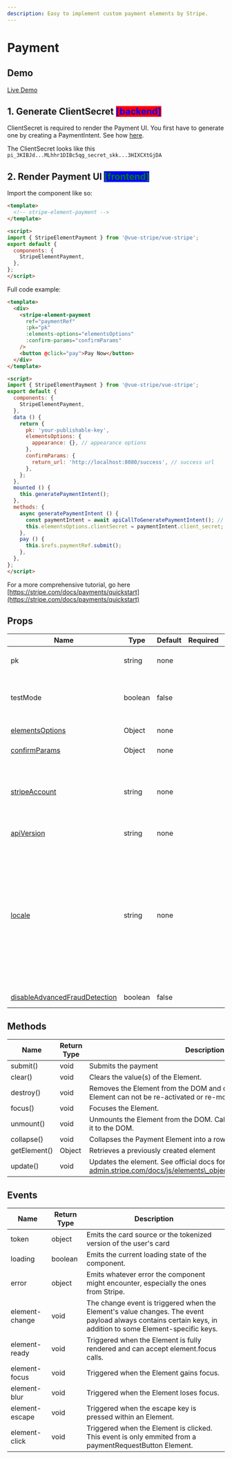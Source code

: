 ```yaml
---
description: Easy to implement custom payment elements by Stripe.
---
```


# Payment

## Demo

[Live Demo](https://vuestripe.com/stripe-elements/payment)

## 1. Generate ClientSecret <mark style="color:blue;background-color:red;">\[backend]</mark>

ClientSecret is required to render the Payment UI. You first have to generate one by creating a PaymentIntent. See how [here](https://stripe.com/docs/api/payment\_intents/create?lang=node).

The ClientSecret looks like this `pi_3KIBJd...MLhhr1DIBc5qg_secret_skk...3HIXCXtGjDA`

## 2. Render Payment UI <mark style="color:green;background-color:blue;">\[frontend]</mark>

Import the component like so:

```html
<template>
  <!-- stripe-element-payment -->
</template>

<script>
import { StripeElementPayment } from '@vue-stripe/vue-stripe';
export default {
  components: {
    StripeElementPayment,
  },
};
</script>
```

Full code example:

```html
<template>
  <div>
    <stripe-element-payment
      ref="paymentRef"
      :pk="pk"
      :elements-options="elementsOptions"
      :confirm-params="confirmParams"
    />
    <button @click="pay">Pay Now</button>
  </div>
</template>

<script>
import { StripeElementPayment } from '@vue-stripe/vue-stripe';
export default {
  components: {
    StripeElementPayment,
  },
  data () {
    return {
      pk: 'your-publishable-key',
      elementsOptions: {
        appearance: {}, // appearance options
      },
      confirmParams: {
        return_url: 'http://localhost:8080/success', // success url
      },
    };
  },
  mounted () {
    this.generatePaymentIntent();
  },
  methods: {
    async generatePaymentIntent () {
      const paymentIntent = await apiCallToGeneratePaymentIntent(); // this is just a dummy, create your own API call
      this.elementsOptions.clientSecret = paymentIntent.client_secret;
    },
    pay () {
      this.$refs.paymentRef.submit();
    },
  },
};
</script>
```

For a more comprehensive tutorial, go here [https://stripe.com/docs/payments/quickstart](https://stripe.com/docs/payments/quickstart)

## Props

<table><thead><tr><th>Name</th><th>Type</th><th>Default</th><th data-type="select">Required</th><th>Description</th></tr></thead><tbody><tr><td>pk</td><td>string</td><td>none</td><td></td><td>Stripe's publishable key, you can retrieve this from your Stripe dashboard.</td></tr><tr><td>testMode</td><td>boolean</td><td>false</td><td></td><td>Add this if you want to bypass the insecure host warning when testing to a non-localhost or non-https links.</td></tr><tr><td><a href="https://stripe.com/docs/js/elements_object/create#stripe_elements-options">elementsOptions</a></td><td>Object</td><td>none</td><td></td><td>A set of options to create this Elements instance with.</td></tr><tr><td><a href="https://stripe.com/docs/js/payment_intents/confirm_payment">confirmParams</a></td><td>Object</td><td>none</td><td></td><td>A set of options to confirm a PaymentIntent.</td></tr><tr><td><a href="https://stripe.com/docs/js/initializing#init_stripe_js-options-stripeAccount">stripeAccount</a></td><td>string</td><td>none</td><td></td><td>For usage with Connect only. Specifying a connected account ID (e.g., acct_24BFMpJ1svR5A89k) allows you to perform actions on behalf of that account.</td></tr><tr><td><a href="https://stripe.com/docs/js/initializing#init_stripe_js-options-apiVersion">apiVersion</a></td><td>string</td><td>none</td><td></td><td>Override your account's API version.</td></tr><tr><td><a href="https://stripe.com/docs/js/initializing#init_stripe_js-options-locale">locale</a></td><td>string</td><td>none</td><td></td><td><p>A locale used to globally configure localization in Stripe. Setting the locale here will localize error strings for all Stripe.js methods. It will also configure the locale for Elements and Checkout. Default is auto (Stripe detects the locale of the browser).</p><p>Note that Checkout supports a slightly different set of locales than Stripe.js.</p></td></tr><tr><td><a href="https://stripe.com/docs/disputes/prevention/advanced-fraud-detection#disabling-advanced-fraud-detection">disableAdvancedFraudDetection</a></td><td>boolean</td><td>false</td><td></td><td>Disables the advanced fraud detection feature.</td></tr></tbody></table>

## Methods

| Name         | Return Type | Description                                                                                                                             |
| ------------ | ----------- | --------------------------------------------------------------------------------------------------------------------------------------- |
| submit()     | void        | Submits the payment                                                                                                                     |
| clear()      | void        | Clears the value(s) of the Element.                                                                                                     |
| destroy()    | void        | Removes the Element from the DOM and destroys it. A destroyed Element can not be re-activated or re-mounted to the DOM.                 |
| focus()      | void        | Focuses the Element.                                                                                                                    |
| unmount()    | void        | Unmounts the Element from the DOM. Call element.mount to re-attach it to the DOM.                                                       |
| collapse()   | void        | Collapses the Payment Element into a row of payment method tabs                                                                         |
| getElement() | Object      | Retrieves a previously created element                                                                                                  |
| update()     | void        | Updates the element. See official docs for more detail: https://site-admin.stripe.com/docs/js/elements\_object/update\_payment\_element |

## Events

| Name           | Return Type | Description                                                                                                                                                |
| -------------- | ----------- | ---------------------------------------------------------------------------------------------------------------------------------------------------------- |
| token          | object      | Emits the card source or the tokenized version of the user's card                                                                                          |
| loading        | boolean     | Emits the current loading state of the component.                                                                                                          |
| error          | object      | Emits whatever error the component might encounter, especially the ones from Stripe.                                                                       |
| element-change | void        | The change event is triggered when the Element's value changes. The event payload always contains certain keys, in addition to some Element-specific keys. |
| element-ready  | void        | Triggered when the Element is fully rendered and can accept element.focus calls.                                                                           |
| element-focus  | void        | Triggered when the Element gains focus.                                                                                                                    |
| element-blur   | void        | Triggered when the Element loses focus.                                                                                                                    |
| element-escape | void        | Triggered when the escape key is pressed within an Element.                                                                                                |
| element-click  | void        | Triggered when the Element is clicked. This event is only emmited from a paymentRequestButton Element.                                                     |
